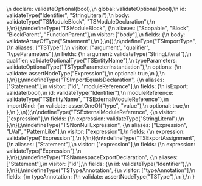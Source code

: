 \n    declare: validateOptional(bool),\n    global: validateOptional(bool),\n    id: validateType(\"Identifier\", \"StringLiteral\"),\n    body: validateType(\"TSModuleBlock\", \"TSModuleDeclaration\"),\n  },\n});\n\ndefineType(\"TSModuleBlock\", {\n  aliases: [\"Scopable\", \"Block\", \"BlockParent\", \"FunctionParent\"],\n  visitor: [\"body\"],\n  fields: {\n    body: validateArrayOfType(\"Statement\"),\n  },\n});\n\ndefineType(\"TSImportType\", {\n  aliases: [\"TSType\"],\n  visitor: [\"argument\", \"qualifier\", \"typeParameters\"],\n  fields: {\n    argument: validateType(\"StringLiteral\"),\n    qualifier: validateOptionalType(\"TSEntityName\"),\n    typeParameters: validateOptionalType(\"TSTypeParameterInstantiation\"),\n    options: {\n      validate: assertNodeType(\"Expression\"),\n      optional: true,\n    },\n  },\n});\n\ndefineType(\"TSImportEqualsDeclaration\", {\n  aliases: [\"Statement\"],\n  visitor: [\"id\", \"moduleReference\"],\n  fields: {\n    isExport: validate(bool),\n    id: validateType(\"Identifier\"),\n    moduleReference: validateType(\"TSEntityName\", \"TSExternalModuleReference\"),\n    importKind: {\n      validate: assertOneOf(\"type\", \"value\"),\n      optional: true,\n    },\n  },\n});\n\ndefineType(\"TSExternalModuleReference\", {\n  visitor: [\"expression\"],\n  fields: {\n    expression: validateType(\"StringLiteral\"),\n  },\n});\n\ndefineType(\"TSNonNullExpression\", {\n  aliases: [\"Expression\", \"LVal\", \"PatternLike\"],\n  visitor: [\"expression\"],\n  fields: {\n    expression: validateType(\"Expression\"),\n  },\n});\n\ndefineType(\"TSExportAssignment\", {\n  aliases: [\"Statement\"],\n  visitor: [\"expression\"],\n  fields: {\n    expression: validateType(\"Expression\"),\n  },\n});\n\ndefineType(\"TSNamespaceExportDeclaration\", {\n  aliases: [\"Statement\"],\n  visitor: [\"id\"],\n  fields: {\n    id: validateType(\"Identifier\"),\n  },\n});\n\ndefineType(\"TSTypeAnnotation\", {\n  visitor: [\"typeAnnotation\"],\n  fields: {\n    typeAnnotation: {\n      validate: assertNodeType(\"TSType\"),\n    },\n  }